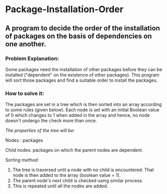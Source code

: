 # Package-Installation-Order
## A program to decide the order of the installation of packages on the basis of dependencies on one another.

### Problem Explanation:
Some packages need the installation of other packages before they can be installed ("dependent" on the existence of other packages). This program will sort those packages and find a suitable order to install the packages.

### How to solve it:

The packages are set in a tree which is then sorted into an array according to some rules (given below). Each node is set with an initial Boolean value of 0 which changes to 1 when added in the array and hence, no node doesn't undergo the check more than once.

*The properties of the tree will be:*

 Nodes : packages
 
 Child nodes: packages on which the parent nodes are dependent.

*Sorting method:*

1. The tree is traversed until a node with no child is encountered. That node is then added to the array (boolean value = 1).
2. The parent node's next child is checked using similar process. 
3. This is repeated until all the nodes are added.
